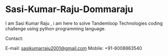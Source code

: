 # Sasi-Kumar-Raju-Dommaraju

I am Sasi Kumar Raju , i am here to solve Tandemloop Technologies coding challenge using python programming language.

Contact:

E-mail: sasikumarraju2001@gmail.com
Mobile: +91-8008863540
